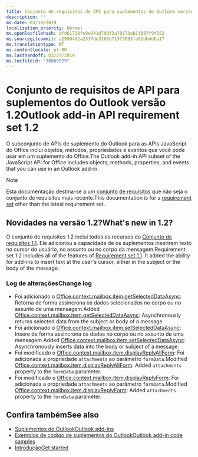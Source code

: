 ```yaml
---
title: Conjunto de requisitos de API para suplementos do Outlook versão 1.2
description: ''
ms.date: 03/19/2019
localization_priority: Normal
ms.openlocfilehash: dfd61738fe9e941d7d0f3a70173ab1f087f9f552
ms.sourcegitcommit: a2950492a2337de3180b713f5693fe82dbdd6a17
ms.translationtype: MT
ms.contentlocale: pt-BR
ms.lasthandoff: 03/27/2019
ms.locfileid: "30869929"
---
```

# <a name="outlook-add-in-api-requirement-set-12"></a><span data-ttu-id="2059e-102">Conjunto de requisitos de API para suplementos do Outlook versão 1.2</span><span class="sxs-lookup"><span data-stu-id="2059e-102">Outlook add-in API requirement set 1.2</span></span>

<span data-ttu-id="2059e-103">O subconjunto de APIs de suplemento do Outlook para as APIs JavaScript do Office inclui objetos, métodos, propriedades e eventos que você pode usar em um suplemento do Office.</span><span class="sxs-lookup"><span data-stu-id="2059e-103">The Outlook add-in API subset of the JavaScript API for Office includes objects, methods, properties, and events that you can use in an Outlook add-in.</span></span>

> [!NOTE]
> <span data-ttu-id="2059e-104">Esta documentação destina-se a um [conjunto de requisitos](/office/dev/add-ins/reference/requirement-sets/outlook-api-requirement-sets) que não seja o conjunto de requisitos mais recente.</span><span class="sxs-lookup"><span data-stu-id="2059e-104">This documentation is for a [requirement set](/office/dev/add-ins/reference/requirement-sets/outlook-api-requirement-sets) other than the latest requirement set.</span></span> 

## <a name="whats-new-in-12"></a><span data-ttu-id="2059e-105">Novidades na versão 1.2?</span><span class="sxs-lookup"><span data-stu-id="2059e-105">What's new in 1.2?</span></span>

<span data-ttu-id="2059e-p101">O conjunto de requisitos 1.2 inclui todos os recursos do [Conjunto de requisitos 1.1](../requirement-set-1.1/outlook-requirement-set-1.1.md). Ele adicionou a capacidade de os suplementos inserirem texto no cursor do usuário, no assunto ou no corpo da mensagem.</span><span class="sxs-lookup"><span data-stu-id="2059e-p101">Requirement set 1.2 includes all of the features of [Requirement set 1.1](../requirement-set-1.1/outlook-requirement-set-1.1.md). It added the ability for add-ins to insert text at the user's cursor, either in the subject or the body of the message.</span></span>

### <a name="change-log"></a><span data-ttu-id="2059e-108">Log de alterações</span><span class="sxs-lookup"><span data-stu-id="2059e-108">Change log</span></span>

- <span data-ttu-id="2059e-109">Foi adicionado o [Office.context.mailbox.item.getSelectedDataAsync](office.context.mailbox.item.md#getselecteddataasynccoerciontype-options-callback--string): Retorna de forma assíncrona os dados selecionados no corpo ou no assunto de uma mensagem.</span><span class="sxs-lookup"><span data-stu-id="2059e-109">Added [Office.context.mailbox.item.getSelectedDataAsync](office.context.mailbox.item.md#getselecteddataasynccoerciontype-options-callback--string): Asynchronously returns selected data from the subject or body of a message.</span></span>
- <span data-ttu-id="2059e-110">Foi adicionado o [Office.context.mailbox.item.setSelectedDataAsync](office.context.mailbox.item.md#setselecteddataasyncdata-options-callback): Insere de forma assíncrona os dados no corpo ou no assunto de uma mensagem.</span><span class="sxs-lookup"><span data-stu-id="2059e-110">Added [Office.context.mailbox.item.setSelectedDataAsync](office.context.mailbox.item.md#setselecteddataasyncdata-options-callback): Asynchronously inserts data into the body or subject of a message.</span></span>
- <span data-ttu-id="2059e-111">Foi modificado o [Office.context.mailbox.item.displayReplyAllForm](office.context.mailbox.item.md#displayreplyallformformdata-callback): Foi adicionada a propriedade `attachments` ao parâmetro `formData`.</span><span class="sxs-lookup"><span data-stu-id="2059e-111">Modified [Office.context.mailbox.item.displayReplyAllForm](office.context.mailbox.item.md#displayreplyallformformdata-callback): Added `attachments` property to the `formData` parameter.</span></span>
- <span data-ttu-id="2059e-112">Foi modificado o [Office.context.mailbox.item.displayReplyForm](office.context.mailbox.item.md#displayreplyformformdata-callback): Foi adicionada a propriedade `attachments` ao parâmetro `formData`.</span><span class="sxs-lookup"><span data-stu-id="2059e-112">Modified [Office.context.mailbox.item.displayReplyForm](office.context.mailbox.item.md#displayreplyformformdata-callback): Added `attachments` property to the `formData` parameter.</span></span>

## <a name="see-also"></a><span data-ttu-id="2059e-113">Confira também</span><span class="sxs-lookup"><span data-stu-id="2059e-113">See also</span></span>

- [<span data-ttu-id="2059e-114">Suplementos do Outlook</span><span class="sxs-lookup"><span data-stu-id="2059e-114">Outlook add-ins</span></span>](/outlook/add-ins/)
- [<span data-ttu-id="2059e-115">Exemplos de código de suplementos do Outlook</span><span class="sxs-lookup"><span data-stu-id="2059e-115">Outlook add-in code samples</span></span>](https://developer.microsoft.com/outlook/gallery/?filterBy=Outlook,Samples,Add-ins)
- [<span data-ttu-id="2059e-116">Introdução</span><span class="sxs-lookup"><span data-stu-id="2059e-116">Get started</span></span>](/outlook/add-ins/quick-start)
